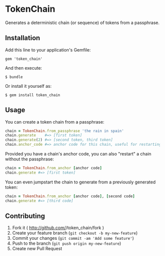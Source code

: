 # TokenChain

Generates a deterministic chain (or sequence) of tokens from a passphrase.

## Installation

Add this line to your application's Gemfile:

    gem 'token_chain'

And then execute:

    $ bundle

Or install it yourself as:

    $ gem install token_chain

## Usage

You can create a token chain from a passphrase:

```ruby
chain = TokenChain.from_passphrase 'the rain in spain'
chain.generate    #=> [first token]
chain.generate(2) #=> [second token, third token]
chain.anchor_code #=> anchor code for this chain, useful for restarting w/out passphrase
```

Provided you have a chain's anchor code, you can also "restart" a chain without the passphrase:

```ruby
chain = TokenChain.from_anchor [anchor code]
chain.generate #=> [first token]
```

You can even jumpstart the chain to generate from a previously generated token:

```ruby
chain = TokenChain.from_anchor [anchor code], [second code]
chain.generate #=> [third code]
```

## Contributing

1. Fork it ( http://github.com/<my-github-username>/token_chain/fork )
2. Create your feature branch (`git checkout -b my-new-feature`)
3. Commit your changes (`git commit -am 'Add some feature'`)
4. Push to the branch (`git push origin my-new-feature`)
5. Create new Pull Request
